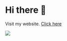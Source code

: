 # Hi there 👋

Visit my website. [Click here](https://ykhatri.dev) 

<img align="center" src="https://github-readme-stats.vercel.app/api?username=ypkkhatri&show_icons=true&theme=onedark" />
<!--
**ypkkhatri/ypkkhatri** is a ✨ _special_ ✨ repository because its `README.md` (this file) appears on your GitHub profile.

Here are some ideas to get you started:

- 🔭 I’m currently working on ...
- 🌱 I’m currently learning ...
- 👯 I’m looking to collaborate on ...
- 🤔 I’m looking for help with ...
- 💬 Ask me about ...
- 📫 How to reach me: ...
- 😄 Pronouns: ...
- ⚡ Fun fact: ...
-->
